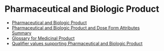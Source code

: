 # Pharmaceutical and Biologic Product

- [Pharmaceutical and Biologic Product](../pharmaceutical-and-biologic-product/pharmaceutical-and-biologic-product.md)
- [Pharmaceutical and Biologic Product and Dose Form Attributes Summary](../pharmaceutical-and-biologic-product/pharmaceutical-and-biologic-product-and-dose-form-attributes-summary.md)
- [Glossary for Medicinal Product](../pharmaceutical-and-biologic-product/glossary-for-medicinal-product.md)
- [Qualifier values supporting Pharmaceutical and Biologic Product](../pharmaceutical-and-biologic-product/qualifier-values-supporting-pharmaceutical-and-biologic-product.md)
